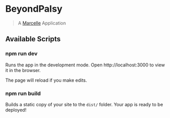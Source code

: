 # BeyondPalsy

> A [Marcelle](https://marcelle.dev) Application

## Available Scripts

### npm run dev

Runs the app in the development mode.
Open http://localhost:3000 to view it in the browser.

The page will reload if you make edits.

### npm run build

Builds a static copy of your site to the `dist/` folder.
Your app is ready to be deployed!
